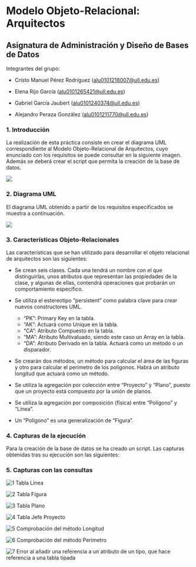# Modelo Objeto-Relacional: Arquitectos 
## Asignatura de Administración y Diseño de Bases de Datos

Integrantes del grupo:

- Cristo Manuel Pérez Rodríguez
(alu0101218007@ull.edu.es)

- Elena Rijo García
(alu0101265421@ull.edu.es)

- Gabriel García Jaubert
(alu0101240374@ull.edu.es)

- Alejandro Peraza González
(alu0101211770@ull.edu.es)

### 1. Introducción

La realización de esta práctica consiste en crear el diagrama UML correspondiente al Modelo Objeto-Relacional de Arquitectos, cuyo enunciado con los requisitos se puede consultar en la siguiente imagen. Además se deberá crear el script que permita la creación de la base de datos.

![](https://user-images.githubusercontent.com/72441071/150592299-4a4fb214-cbd1-41eb-94ee-eef50af52a3d.PNG)

### 2. Diagrama UML

El diagrama UML obtenido a partir de los requisitos especificados se muestra a continuación. 

![](https://user-images.githubusercontent.com/72441071/150592455-27e96f42-42fd-41bc-81a8-9fcc320658ba.png)

### 3. Características Objeto-Relacionales

Las características que se han utilizado para desarrollar el objeto relacional de arquitectos son las siguientes:

- Se crean seis clases. Cada una tendrá un nombre con el que distinguirlas, unos atributos que representan las propiedades de la clase, y algunas de ellas, contendrá operaciones que probarán un comportamiento específico.

- Se utiliza el estereotipo “persistent” como palabra clave para crear nuevos constructores UML.
  - “PK”: Primary Key en la tabla.
  - “AK”: Actuará como Unique en la tabla.
  - “CA”: Atributo Compuesto en la tabla.
  - “MA”: Atributo Multivaluado, siendo este caso un Array en la tabla.
  - “DA”: Atributo Derivado en la tabla. Actuará como un método o un disparador.

- Se crearán dos métodos, un método para calcular el área de las figuras y otro para calcular el perímetro de los polígonos. Habrá un atributo longitud que actuará como un método.

- Se utiliza la agregación  por colección entre “Proyecto” y “Plano”,  puesto que un proyecto está compuesto por la unión de planos.

- Se utiliza la agregación por composición (física) entre “Polígono” y “Línea”.

- Un “Polígono” es una generalización de “Figura”.


### 4. Capturas de la ejecución

Para la creación de la base de datos se ha creado un script. Las capturas obtenidas tras su ejecución son las siguientes: 

### 5. Capturas con las consultas

![1](https://user-images.githubusercontent.com/72867635/150871250-8a4bd33f-c0f9-4126-a5a6-a7575029b308.PNG)
Tabla Linea


![2](https://user-images.githubusercontent.com/72867635/150871269-0934acf8-fc87-4f6a-8c46-f79e87bee41e.PNG)
Tabla Figura

![3](https://user-images.githubusercontent.com/72867635/150871291-85680f27-6279-462d-8e9f-e0d098a206cb.PNG)
Tabla Plano

![4](https://user-images.githubusercontent.com/72867635/150871306-da4fde4e-110c-4897-8faa-8ddb33074d98.PNG)
Tabla Jefe Proyecto

![5](https://user-images.githubusercontent.com/72867635/150871335-70f48623-6922-4bef-af4b-641b7afd4b19.PNG)
Comprobación del método Longitud

![6](https://user-images.githubusercontent.com/72867635/150871355-897e87e9-c987-4387-b73d-4daba762351d.PNG)
Comprobación del método Perímetro

![7](https://user-images.githubusercontent.com/72867635/150871375-3b617c1b-28d0-4d1b-9a9e-ca5a7272f2ea.PNG)
Error al añadir una referencia a un atributo de un tipo, que hace referencia a una tabla tipada

